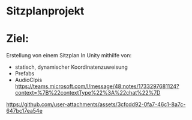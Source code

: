 # Sitzplanprojekt
##
# Ziel:
Erstellung von einem Sitzplan In Unity mithilfe von:
- statisch, dynamischer Koordinatenzuweisung
- Prefabs
- AudioClpis
https://teams.microsoft.com/l/message/48:notes/1733297681124?context=%7B%22contextType%22%3A%22chat%22%7D

https://github.com/user-attachments/assets/3cfcdd92-0fa7-46c1-8a7c-647bc17ea54e

